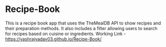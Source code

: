 # Recipe-Book
This is a recipe book app that uses the TheMealDB API to show recipes and their preparation methods. It also includes a filter allowing users to search for recipes based on cuisine or ingredients.
Working Link -https://yashrajyadav03.github.io/Recipe-Book/
